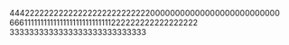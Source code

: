 4442222222222222222222222222200000000000000000000000000
666111111111111111111111111111222222222222222222
3333333333333333333333333333
